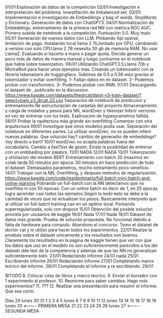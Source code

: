 01/01:Exploración de datos de la competición
02/01:Investigación e interpretación del problema. Investifación de Imbalanced set.
03/01: Implementación e investigación de Embeddings y bag of words. StopWords y Dictionary. Generación de datos con ChatGPT3.
04/01 Normalización de Embeddings, entrenamiento de la primera red NN con metrica ROC AUC. Primera subida de notebook a la competición. Puntuación 5.0. Muy malo
05/01 Generación de nuevos datos con LLM. Probando Api openai, limitación de pago. Instalando local llama 2 7b,limitado por GPU, cambiando a version con solo CPU.lama 2 7B nesesita 30 gb de memoria RAM.
No usar Llama2. Evaluando si hacerlo a mano o pagar quota.
Decido generar un poco más de datos de manera manual y luego centrarme en el notebook que habla sobre tokenization.
06/01 Utilizando ChatGPT3.5,Llama 70b y Mixtral8x4 para hacer unos ejemplos más.
Creando un tokenizador con la libreria tokenaizers de huggingface.
Subimos de 0.5 a 0.56 esto gracias al tokenizador y evitar overfitting.
1- Faltan datos en mi dataset.
2- Podemos probar con transformers.
3- Podemos probar con RNN.
07/01 Descargando el dataset de , publicado en la discussion.
https://www.kaggle.com/datasets/thedrcat/daigt-v3-train-dataset/?select=train_v3_drcat_02.csv
Separacion de notebook de prediccion y entrenamiento
Re estructuración de carpetas del proyecto
Almacenamiento y carga de modelos y pesos para NN, word2vec y tikenizer
Inferir vectores en vez de entrenar con los tests.
Explroación de hyperprametros fallida
08/01
Probar la rquitectura más grande sin overfitting
Comenzar con otra arquitectura
09/01
Investigue que otros modelos podia usar.
Separación del notebook en diferentes partes.
La utilizar word2vec, no se pueden inferir nuevas palabras.
Que solución hay? cambio de generador de embeddings? Voy directo a bert?
10/01
word2vec no acepta palabras fuera del vocabulario. Cambio a fastText de gesim.
Existe la posibildad de entrenar con un embbeding por palabra.
11/01 NADA
12/01 NADA
13/01 
Tokenización y utilziación del modelo BERT
Entrenamiento con batch 20 (maximo) en colab tarda 50 minutos por epoca.
30 minutos en hace predicción de todo el dataset.
Demasiados parametros, mucho entramiento poco veneficio.
14/01 Trabajar con la NN, Overfitting, y despues metodos de regularización.
https://www.kaggle.com/code/residentmario/full-batch-mini-batch-and-online-learning
Pobrando un full-batch con la NN detectamos que no overfitea ni con 50 epocas.
Con un online batch es decir de 1, en 25 epocas logra aprender casi todos los ejemplos
Según lo leido esto se debe a la cantidad de veces que se actualizan los pesos.
Basicamente interpreto que al utilizar un full-batch training cae en un optimo local.
Porbando superregularizada, solo con dropout 
15/01 Obtención del posible solucíon provista por ususarios de kaggle
16/01 Nada
17/01 Nada
18/01 Dataset de datos más grande. Prueba de solución propuesta. No funcional debido a falta de hardware para computo. 
Abandono el concurso. Tomo el dataset de doctor cat y lo utilizo para hacer todos los experimentos.
22/01 Realize la pruebas sobre el dataset unicamente y los resultados son buenos. Claramente 
los resultados en la pagina de kaggle tienen que ver con que los datos que uso en el modelo
no son suficientenmente parecidos a los del dataset dde test de la competencia y ademas
de que las NN no generalizan suficientemente bien.
23/01 Redactando informe
24/01 nada
25/01 Escribiendo informe
26/01 Redactando informe
27/01 Completando marco teórico del informe.
28/01 Completando el informe y re escribiendo.
29/01 



@TODO
8. Colocar citas de libros y marco teorico.
9. Enviar el borrador con 1 experimento al profesor.
10. Reunirme para saber cambios. Hago más experimentos? 
11. ???
12. Realizar una presentación para resumir el informe. Que sea corto.


Días
29 lunes
30 
31 
1
2
3
4
5 lunes
6
7
8
9
10
11
12 lunes
13
14
15
16
17
18
19 lunes
20 <---- PRIMERA MESA
21
22
23
24
25
26 lunes
27 <---- SEGUNDA MESA